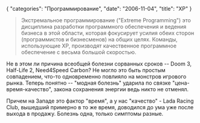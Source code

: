 {
   "categories": "Программирование",
   "date": "2006-11-04",
   "title": "XP"
}

> Экстремальное программирование ("Extreme Programming") это дисциплина разработки программного обеспечения и ведения бизнеса в этой области, которая фокусирует усилия обеих сторон (программистов и бизнесменов) на общих целях. Команды, использующие ХР, производят качественное программное обеспечение с весьма большой скоростью.

Не в этом ли причина всеобщей болезни сорванных сроков -- Doom 3, Half-Life 2, Need4Speed Carbon? Не могло это быть простым совпадением, что-то одновременно повлияло на монстров игрового рынка. Теперь понятно -- "модная болезнь" ударила по связке "цена-время-качество", закона сохранения энергии ведь никто не отменял.

Причем на Западе это фактор "время", а у нас "качество" - Lada Racing Club, вышедший примерно в то же время, доводился до ума уже после выхода в продажу. Болезнь одна, только симптомы разные.
